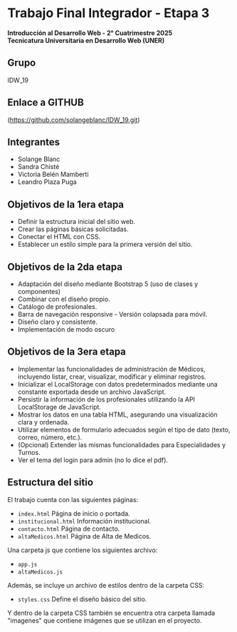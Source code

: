 # Trabajo Final Integrador - Etapa 3  
**Introducción al Desarrollo Web - 2° Cuatrimestre 2025**  
**Tecnicatura Universitaria en Desarrollo Web (UNER)**  

## Grupo
IDW_19

## Enlace a GITHUB 
(https://github.com/solangeblanc/IDW_19.git)

## Integrantes  
- Solange Blanc
- Sandra Chisté
- Victoria Belén Mamberti
- Leandro Plaza Puga 

## Objetivos de la 1era etapa
- Definir la estructura inicial del sitio web.  
- Crear las páginas básicas solicitadas.  
- Conectar el HTML con CSS.  
- Establecer un estilo simple para la primera versión del sitio. 

## Objetivos de la 2da etapa
- Adaptación del diseño mediante Bootstrap 5 (uso de clases y componentes)
- Combinar con el diseño propio. 
- Catálogo de profesionales.
- Barra de navegación responsive - Versión colapsada para móvil.  
- Diseño claro y consistente.
- Implementación de modo oscuro

## Objetivos de la 3era etapa
- Implementar las funcionalidades de administración de Médicos, incluyendo listar, crear, visualizar, modificar y eliminar registros.
- Inicializar el LocalStorage con datos predeterminados mediante una constante exportada desde un archivo JavaScript. 
- Persistir la información de los profesionales utilizando la API LocalStorage de JavaScript.
- Mostrar los datos en una tabla HTML, asegurando una visualización clara y ordenada.
- Utilizar elementos de formulario adecuados según el tipo de dato (texto, correo, número, etc.).
- (Opcional) Extender las mismas funcionalidades para Especialidades y Turnos.
- Ver el tema del login para admin (no lo dice el pdf).

## Estructura del sitio  
El trabajo cuenta con las siguientes páginas:  
- `index.html`      Página de inicio o portada.  
- `institucional.html`       Información institucional.  
- `contacto.html`   Página de contacto. 
- `altaMedicos.html`   Página de Alta de Medicos. 

Una carpeta js que contiene los siguientes archivo:
- `app.js`
- `altaMedicos.js`

Además, se incluye un archivo de estilos dentro de la carpeta CSS:  
- `styles.css`        Define el diseño básico del sitio.

Y dentro de la carpeta CSS también se encuentra otra carpeta llamada "imagenes" que contiene imágenes que se utilizan en el proyecto. 
